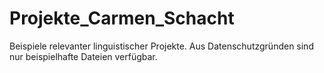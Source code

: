# Projekte_Carmen_Schacht
 Beispiele relevanter linguistischer Projekte.
Aus Datenschutzgründen sind nur beispielhafte Dateien verfügbar.
